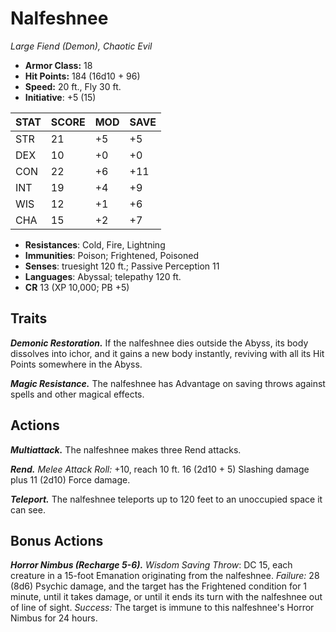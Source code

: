# Nalfeshnee

*Large Fiend (Demon), Chaotic Evil*

- **Armor Class:** 18
- **Hit Points:** 184 (16d10 + 96)
- **Speed:** 20 ft., Fly 30 ft.
- **Initiative**: +5 (15)

|STAT|SCORE|MOD|SAVE|
| --- | --- | --- | ---- |
| STR | 21 | +5 | +5 |
| DEX | 10 | +0 | +0 |
| CON | 22 | +6 | +11 |
| INT | 19 | +4 | +9 |
| WIS | 12 | +1 | +6 |
| CHA | 15 | +2 | +7 |

- **Resistances**: Cold, Fire, Lightning
- **Immunities**: Poison; Frightened, Poisoned
- **Senses**: truesight 120 ft.; Passive Perception 11
- **Languages**: Abyssal; telepathy 120 ft.
- **CR** 13 (XP 10,000; PB +5)

## Traits

***Demonic Restoration.*** If the nalfeshnee dies outside the Abyss, its body dissolves into ichor, and it gains a new body instantly, reviving with all its Hit Points somewhere in the Abyss.

***Magic Resistance.*** The nalfeshnee has Advantage on saving throws against spells and other magical effects.


## Actions

***Multiattack.*** The nalfeshnee makes three Rend attacks.

***Rend.*** *Melee Attack Roll:* +10, reach 10 ft. 16 (2d10 + 5) Slashing damage plus 11 (2d10) Force damage.

***Teleport.*** The nalfeshnee teleports up to 120 feet to an unoccupied space it can see.


## Bonus Actions

***Horror Nimbus (Recharge 5-6).*** *Wisdom Saving Throw*: DC 15, each creature in a 15-foot Emanation originating from the nalfeshnee. *Failure:*  28 (8d6) Psychic damage, and the target has the Frightened condition for 1 minute, until it takes damage, or until it ends its turn with the nalfeshnee out of line of sight. *Success:*  The target is immune to this nalfeshnee's Horror Nimbus for 24 hours.

